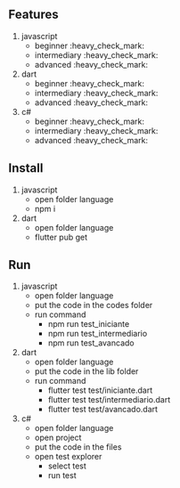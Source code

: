 ## Features
<ol>
  <li>javascript
    <ul>
      <li>beginner :heavy_check_mark:</li>
      <li>intermediary :heavy_check_mark:</li>
      <li>advanced :heavy_check_mark:</li>
    </ul>
  </li>
  <li>dart
    <ul>
      <li>beginner :heavy_check_mark:</li>
      <li>intermediary :heavy_check_mark:</li>
      <li>advanced :heavy_check_mark:</li>
    </ul>
  </li>
  <li>c#
    <ul>
      <li>beginner :heavy_check_mark:</li>
      <li>intermediary :heavy_check_mark:</li>
      <li>advanced :heavy_check_mark:</li>
    </ul>
  </li>
</ol>

## Install
<ol>
  <li>javascript
    <ul>
      <li>open folder language</li>
      <li>npm i</li>
    </ul>
  </li>
  <li>dart
    <ul>
      <li>open folder language</li>
      <li>flutter pub get</li>
    </ul>
  </li>
</ol>

## Run
<ol>
  <li>javascript
    <ul>
      <li>open folder language</li>
      <li>put the code in the codes folder</li>
      <li>run command
        <ul>
          <li>npm run test_iniciante</li>
          <li>npm run test_intermediario</li>
          <li>npm run test_avancado</li>
        </ul>
      </li>
    </ul>
  </li>
  <li>dart
    <ul>
      <li>open folder language</li>
      <li>put the code in the lib folder</li>
      <li>run command
        <ul>
          <li>flutter test test/iniciante.dart</li>
          <li>flutter test test/intermediario.dart</li>
          <li>flutter test test/avancado.dart</li>
        </ul>
      </li>
    </ul>
  </li>
  <li>c#
    <ul>
      <li>open folder language</li>
      <li>open project</li>
      <li>put the code in the files</li>
      <li>open test explorer
        <ul>
          <li>select test</li>
          <li>run test</li>
        </ul>
      </li>
    </ul>
  </li>
</ol>